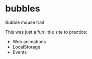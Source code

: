 # bubbles
Bubble mouse trail

This was just a fun little site to practice:
- Web animations
- LocalStorage
- Events
